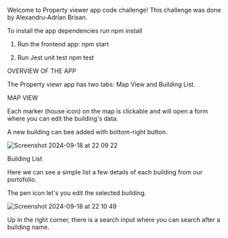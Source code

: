Welcome to Property viewer app code challenge! This challenge was done by Alexandru-Adrian Brisan.

To install the app dependencies run
  npm install

1. Run the frontend app:
   npm start

2. Run Jest unit test
   npm test

OVERVIEW OF THE APP

The Property viewr app has two tabs: Map View and Building List.

MAP VIEW 

Each marker (house icon) on the map is clickable and will open a form where you can edit the building's data.

A new building can bee added with bottom-right button.

![Screenshot 2024-09-18 at 22 09 22](https://github.com/user-attachments/assets/27292eba-a541-497b-9c42-bc6554341717)

Building List

Here we can see a simple list a few details of each building from our portofolio.

The pen icon let's you edit the selected building.

![Screenshot 2024-09-18 at 22 10 49](https://github.com/user-attachments/assets/14d3aa03-4212-490d-b52e-cfc68e3c3c62)

Up in the right corner, there is a search input where you can search after a building name.

